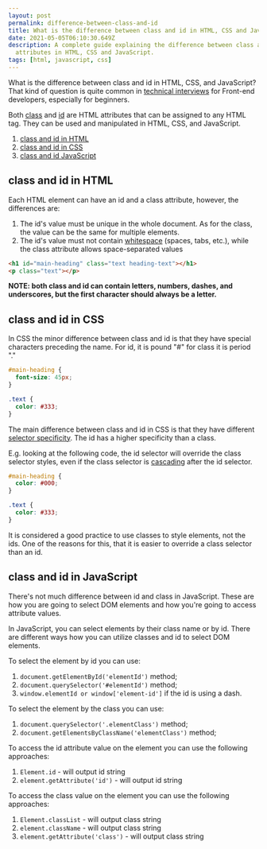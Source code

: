 ```yaml
---
layout: post
permalink: difference-between-class-and-id
title: What is the difference between class and id in HTML, CSS and JavaScript
date: 2021-05-05T06:10:30.649Z
description: A complete guide explaining the difference between class and id
  attributes in HTML, CSS and JavaScript.
tags: [html, javascript, css]
---
```


What is the difference between class and id in HTML, CSS, and JavaScript? That kind of question is quite common in [technical interviews](https://www.zuaneducation.com/blog/front-end-developer-interview-questions-and-answers/) for Front-end developers, especially for beginners.

Both [class](https://developer.mozilla.org/en-US/docs/Web/HTML/Global_attributes/class) and [id](https://developer.mozilla.org/en-US/docs/Web/HTML/Global_attributes/id) are HTML attributes that can be assigned to any HTML tag. They can be used and manipulated in HTML, CSS, and JavaScript.

1. [class and id in HTML](#class-and-id-in-html)
2. [class and id in CSS](#class-and-id-in-css)
3. [class and id JavaScript](#class-and-id-in-javascript)

## class and id in HTML

Each HTML element can have an id and a class attribute, however, the differences are:

1. The id's value must be unique in the whole document. As for the class, the value can be the same for multiple elements.
2. The id's value must not contain [whitespace](https://developer.mozilla.org/en-US/docs/Glossary/Whitespace) (spaces, tabs, etc.), while the class attribute allows space-separated values

```html
<h1 id="main-heading" class="text heading-text"></h1>
<p class="text"></p>
```

**NOTE: both class and id can contain letters, numbers, dashes, and underscores, but the first character should always be a letter.**

## class and id in CSS

In CSS the minor difference between class and id is that they have special characters preceding the name. For id, it is pound "#" for class it is period "."

```css
#main-heading {
  font-size: 45px;
}

.text {
  color: #333;
}
```

The main difference between class and id in CSS is that they have different [selector specificity](https://developer.mozilla.org/en-US/docs/Learn/CSS/Building_blocks/Cascade_and_inheritance#specificity). The id has a higher specificity than a class.

E.g. looking at the following code, the id selector will override the class selector styles, even if the class selector is [cascading](https://developer.mozilla.org/en-US/docs/Learn/CSS/Building_blocks/Cascade_and_inheritance#the_cascade) after the id selector.

```css
#main-heading {
  color: #000;
}

.text {
  color: #333;
}
```

It is considered a good practice to use classes to style elements, not the ids. One of the reasons for this, that it is easier to override a class selector than an id.

## class and id in JavaScript

There's not much difference between id and class in JavaScript. These are how you are going to select DOM elements and how you're going to access attribute values.

In JavaScript, you can select elements by their class name or by id. There are different ways how you can utilize classes and id to select DOM elements.

To select the element by id you can use:

1. `document.getElementById('elementId')` method;
2. `document.querySelector('#elementId')` method;
3. `window.elementId or window['element-id']` if the id is using a dash.

To select the element by the class you can use:

1. `document.querySelector('.elementClass')` method;
2. `document.getElementsByClassName('elementClass')` method;

To access the id attribute value on the element you can use the following approaches:

1. `Element.id` - will output id string
2. `element.getAttribute('id')` - will output id string

To access the class value on the element you can use the following approaches:

1. `Element.classList` - will output class string
2. `element.className` - will output class string
3. `element.getAttribute('class')` - will output class string